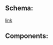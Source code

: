 
## Schema: 
[link](https://app.diagrams.net/#G1SWlFUtQWcLqqYK_TRkSc6NhGTX1uZMFa#%7B%22pageId%22%3A%2290a13364-a465-7bf4-72fc-28e22215d7a0%22%7D)

## Components: 
